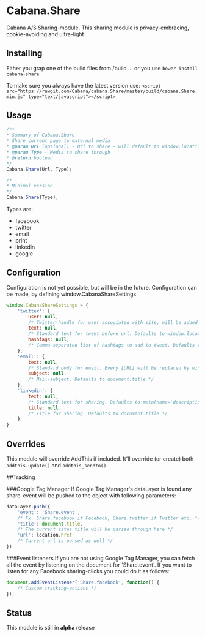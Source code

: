 # Cabana.Share

Cabana A/S Sharing-module.
This sharing module is privacy-embracing, cookie-avoiding and ultra-light.

## Installing
Either you grap one of the build files from /build
... or you use `bower install cabana-share`

To make sure you always have the latest version use:
```<script src="https://rawgit.com/Cabana/cabana.Share/master/build/cabana.Share.min.js" type="text/javascript"></script>```

## Usage
```javascript
/**
* Summary of Cabana.Share
* Share current page to external media
* @param Url (optional) - Url to share - will default to window.location.href
* @param Type - Media to share through
* @return boolean
*/
Cabana.Share(Url, Type);

/*
* Minimal version
*/
Cabana.Share(Type);
```

Types are:

- facebook
- twitter
- email
- print
- linkedin
- google


## Configuration
Configuration is not yet possible, but will be in the future.
Configuration can be made, by defining window.CabanaShareSettings

```javascript
window.CabanaShareSettings = {
	'twitter': {
		user: null,
		/* Twitter-handle for user associated with site, will be added to tweet. Defaults to null */
		text: null,
		/* Standard text for tweet before url. Defaults to window.location.href */
		hashtags: null,
		/* Comma-seperated list of hashtags to add to tweet. Defaults to null */
	},
	'email': {
		text: null,
		/* Standard body for email. Every [URL] will be replaced by window.location.href. Defaults to window.location.href */
		subject: null,
		/* Mail-subject. Defaults to document.title */
	},
	'linkedin': {
		text: null,
		/* Standard text for sharing. Defaults to meta[name='description'] content-attribute */
		title: null
		/* Title for sharing. Defaults to document.title */
	}
}
```

## Overrides
This module will override AddThis if included.
It'll override (or create) both `addthis.update()` and `addthis_sendto()`.

##Tracking

###Google Tag Manager
If Google Tag Manager's dataLayer is found any share-event will be pushed to the object with following parameters:
```javascript
dataLayer.push({
	'event': 'Share.event',
	/* Fx. Share.facebook if Facebook, Share.twitter if Twitter etc. */
	'title': document.title,
	/* The current sites title will be parsed through here */
	'url': location.href
	/* Current url is parsed as well */
})
```

###Event listeners
If you are not using Google Tag Manager, you can fetch all the event by listening on the document for 'Share.event'.
If you want to listen for any Facebook sharing-clicks you could do it as follows:
```javascript
document.addEventListener('Share.facebook', function() {
	/* Custom tracking-actions */
});
```


## Status
This module is still in **alpha** release